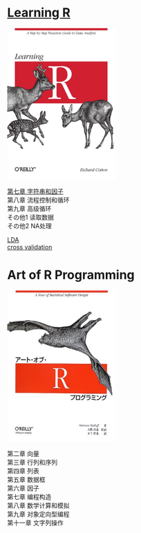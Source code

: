 # [Learning R](http://duhi23.github.io/Analisis-de-datos/Cotton.pdf)
<img width="250" height="350" src="https://github.com/BlackTunami/learning_R.github.io/blob/master/71rC0BWC6IL.jpg"/>


[第七章 字符串和因子](https://github.com/BlackTunami/learning_R.github.io/issues/1)  
第八章 流程控制和循环  
第九章 高级循环  
その他1 读取数据  
その他2 NA处理  

[LDA](https://towardsdatascience.com/linear-discriminant-analysis-lda-101-using-r-6a97217a55a6)  
[cross validation](http://www.sthda.com/english/articles/38-regression-model-validation/157-cross-validation-essentials-in-r/)

# Art of R Programming
<img width="250" height="350" src="https://github.com/BlackTunami/learning_R.github.io/blob/master/51sGGydPkYL.jpg"/>  

第二章   向量  
第三章   行列和序列  
第四章   列表  
第五章   数据框  
第六章   因子  
第七章   编程构造  
第八章   数学计算和模拟  
第九章   对象定向型编程  
第十一章 文字列操作  

